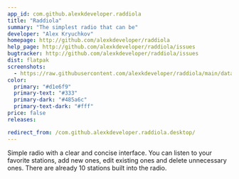 ```yaml
---
app_id: com.github.alexkdeveloper.raddiola
title: "Raddiola"
summary: "The simplest radio that can be"
developer: "Alex Kryuchkov"
homepage: http://github.com/alexkdeveloper/raddiola
help_page: http://github.com/alexkdeveloper/raddiola/issues
bugtracker: http://github.com/alexkdeveloper/raddiola/issues
dist: flatpak
screenshots:
  - https://raw.githubusercontent.com/alexkdeveloper/raddiola/main/data/screenshot.png
color:
  primary: "#d1e6f9"
  primary-text: "#333"
  primary-dark: "#485a6c"
  primary-text-dark: "#fff"
price: false
releases:

redirect_from: /com.github.alexkdeveloper.raddiola.desktop/
---
```


<p>Simple radio with a clear and concise interface. You can listen to your favorite stations, add new ones, edit existing ones and delete unnecessary ones. There are already 10 stations built into the radio.</p>